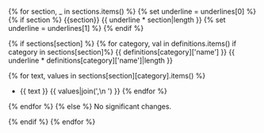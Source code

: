 {% for section, _ in sections.items() %}
{% set underline = underlines[0] %}
{% if section %}
  {{section}}
{{ underline * section|length }}
{% set underline = underlines[1] %}
{% endif %}

{% if sections[section] %}
{% for category, val in definitions.items() if category in sections[section]%}
{{ definitions[category]['name'] }}
{{ underline * definitions[category]['name']|length }}

{% for text, values in sections[section][category].items() %}
- {{ text }}
  {{ values|join(',\n  ') }}
{% endfor %}

{% endfor %}
{% else %}
No significant changes.

{% endif %}
{% endfor %}
